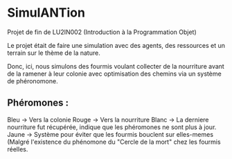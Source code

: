 # SimulANTion
Projet de fin de LU2IN002 (Introduction à la Programmation Objet)

Le projet était de faire une simulation avec des agents, des ressources et un terrain sur le thème de la nature.

Donc, ici, nous simulons des fourmis voulant collecter de la nourriture avant de la ramener à leur colonie avec optimisation des chemins via un système de phéronomone.

## Phéromones :
Bleu -> Vers la colonie
Rouge -> Vers la nourriture
Blanc -> La derniere nourriture fut récupérée, indique que les phéromones ne sont plus à jour.
Jaune -> Système pour éviter que les fourmis bouclent sur elles-memes (Malgré l'existence du phénomone du "Cercle de la mort" chez les fourmis réelles.
